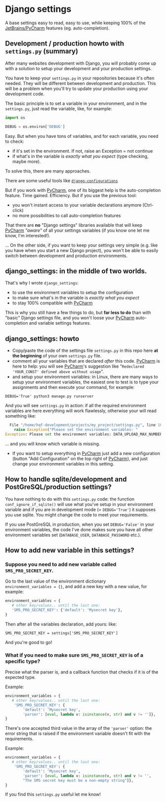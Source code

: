 # Django settings
A base settings easy to read, easy to use, while keeping
100% of the [JetBrains/PyCharm][2] features (eg. auto-completion).

## Development / production howto with `settings.py` (summary)
After many websites development with Django, you will probably come up with
a solution to setup your development and your production settings.

You have to keep your `settings.py` in your repositories because 
it's often needed. They will be different between development and production. 
This will be a problem when you'll try to update your production 
using your development code. 

The basic principle is to set a variable in your environment, and in the
`settings.py`, just read the variable, like, for example:
```python
import os

DEBUG = os.environ['DEBUG']
```

Easy. But when you have tons of variables, and for each variable, you
need to check:

- if it's set in the environment. If not, raise an Exception = not continue
- if what's in the variable is *exactly what you expect* (type checking, maybe
more).

To solve this, there are many approaches.

There are some useful tools like [`django-configurations`][1]

But if you work with [PyCharm][2], one of its biggest help is the
auto-completion feature. Time gained. Efficiency.
But if you use the previous tool:

- you won't instant access to your variable declarations anymore (Ctrl-click)
- no more possibilities to call auto-completion features
 
That there are **no** "Django settings" libraries available that 
will keep [PyCharm][2] *"aware"* of all your settings variables
(if you know one let me know, I'm interested!).

... On the other side, if you want to keep your settings very simple (e.g.
like you have when you start a new Django project), you won't be able to 
easily switch between development and production environments.   


## django_settings: in the middle of two worlds. 
That's why I wrote `django_settings`:
- to use the environment variables to setup the configuration
- to make sure what's in the variable is *exactly what you expect*
- to stay 100% compatible with [PyCharm][2]


This is why you still have a few things to do, but **far less to do**
than with "basic" Django settings file, and you won't loose your [PyCharm][2]
auto-completion and variable settings features.

## django_settings: howto 
- Copy/paste the code of the settings file `settings.py` in this repo here
  **at the beginning** of your own `settings.py` file.
- comment all your variables that are declared *after* this code. [PyCharm][2]
  is here to help: you will see [PyCharm][2]'s suggestion like
  "`Redeclared 'YOUR_CONST' defined above without usage`".
- and setup your environment variables: in Linux, there are many ways to
  setup your environment variables, the easiest one to test is to type
  your assignments and then execute your command, for example:
```shell script
DEBUG='True' python3 manage.py runserver
```

And you will see `settings.py` in action: if all the required environment
variables are here everything will work flawlessly, otherwise your will
read something like:

```python pythonstub
  File "/home/hqf-development/projects/my_project/settings.py", line 100, in <module>
    raise Exception("Please set the environment variables: "
Exception: Please set the environment variables: DATA_UPLOAD_MAX_NUMBER_FIELDS.
```

... and you will know which variable is missing.

- If you want to setup everything in [PyCharm][2] just add a new
configuration (button "Add Configuration" on the top right of 
[PyCharm][2]), and just change your environment variables in this
setting.

## How to handle sqlite/development and PostGreSQL/production settings?
You have nothing to do with this `settings.py` code: the function
`conf_ignore_if_sqlite()` will use what you've setup in your environment
variable and if you are in development mode (= `DEBUG='True'`) it supposes
you use sqlite. You might change the code to meet your requirements.

If you use PostGreSQL in production, when you set `DEBUG='False'` in
your environment variables, the code I've done makes sure you have
all other environment variables set (`DATABASE_USER`, `DATABASE_PASSWORD`
etc.).

## How to add new variable in this settings?

### Suppose you need to add new variable called `SMS_PRO_SECRET_KEY`.

Go to the last value of the environment dictionary  
`environment_variables = {}`, and add a new key with a new value,
for example:

```python
environment_variables = {
   # other key/values.. until the last one:
   'SMS_PRO_SECRET_KEY': {'default': 'Mysecret key'},
}
```
Then after all the variables declaration, add yours: like:

```
SMS_PRO_SECRET_KEY = settings['SMS_PRO_SECRET_KEY']
```

And you're good to go!

### What if you need to make sure `SMS_PRO_SECRET_KEY` is of a specific type?
Precise what the parser is, and a callback function that checks if
it is of the expected type.

Example:

```python
environment_variables = {
   # other key/values.. until the last one:
    'SMS_PRO_SECRET_KEY': {
        'default': 'Mysecret key',
        'parser': [eval, lambda v: isinstance(v, str) and v != '']},
}
```

There's one accepted third value in the array of the `'parser'` option:
the error string that is raised if the environment variable doesn't fit
with the requirements.

Example:

```python
environment_variables = {
   # other key/values.. until the last one:
    'SMS_PRO_SECRET_KEY': {
        'default': 'Mysecret key',
        'parser': [eval, lambda v: isinstance(v, str) and v != '',
        "The SMS secret key must be a non-empty string"]},
}
```

If you find this `settings.py` useful let me know! 

[1]: https://django-configurations.readthedocs.io/en/stable/`django-configurations` 
[2]: https://www.jetbrains.com/pycharm/